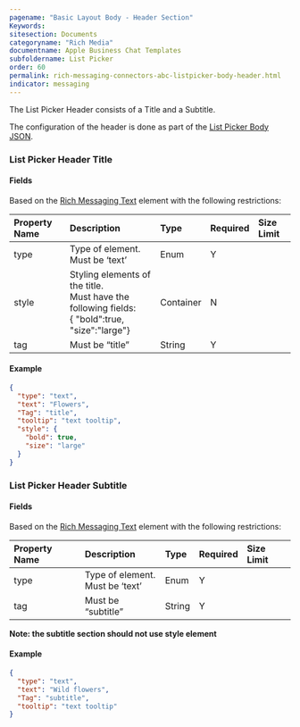 ```yaml
---
pagename: "Basic Layout Body - Header Section"
Keywords:
sitesection: Documents
categoryname: "Rich Media"
documentname: Apple Business Chat Templates
subfoldername: List Picker
order: 60
permalink: rich-messaging-connectors-abc-listpicker-body-header.html
indicator: messaging
---
```


The List Picker Header consists of a Title and a Subtitle.

The configuration of the header is done as part of the [List Picker Body JSON](rich-messaging-connectors-abc-listpicker-body.html).

### List Picker Header Title

#### Fields

Based on the [Rich Messaging Text](rich-messaging-basic-elements-text.html) element with the following restrictions:

| Property Name | Description | Type | Required | Size Limit |
| :--- | :--- | :--- | :--- | :--- |
| type | Type of element. <br/> Must be ‘text’ | Enum | Y |  |
| style | Styling elements of the title. </br>Must have the following fields:<br/>{ "bold":true,<br/>			"size":"large"}  | Container | N |  |
| tag | Must be “title” | String | Y |  |

#### Example

```json
{
  "type": "text",
  "text": "Flowers",
  "Tag": "title",
  "tooltip": "text tooltip",
  "style": {
    "bold": true,
    "size": "large"
  }
}
```

### List Picker Header Subtitle

#### Fields

Based on the [Rich Messaging Text](rich-messaging-basic-elements-text.html) element with the following restrictions:

| Property Name | Description | Type | Required | Size Limit |
| :--- | :--- | :--- | :--- | :--- |
| type | Type of element. <br/> Must be ‘text’ | Enum | Y |  |
| tag | Must be “subtitle” | String | Y |  |

**Note: the subtitle section should not use style element**

#### Example

```json
{
  "type": "text",
  "text": "Wild flowers",
  "Tag": "subtitle",
  "tooltip": "text tooltip"
}
```
